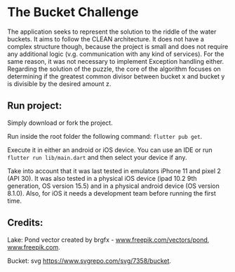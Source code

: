 

# The Bucket Challenge

The application seeks to represent the solution to the riddle of the water buckets. It aims to follow the CLEAN architecture. It does not have a complex structure though, because the project is small and does not require any additional logic (v.g. communication with any kind of services). For the same reason, it was not necessary to implement Exception handling either. Regarding the solution of the puzzle, the core of the algorithm focuses on determining if the greatest common divisor between bucket x and bucket y is divisible by the desired amount z.

## Run project:

Simply download or fork the project.

Run inside the root folder the following command: `flutter pub get`.

Execute it in either an android or iOS device. You can use an IDE or run `flutter run lib/main.dart` and then select your device if any.

Take into account that it was last tested in emulators iPhone 11 and pixel 2 (API 30). It was also tested in a physical iOS device (ipad 10.2 9th generation, OS version 15.5) and in a physical android device (OS version 8.1.0). Also, for iOS it needs a development team before running the first time.

## Credits:

Lake: Pond vector created by brgfx - www.freepik.com/vectors/pond, www.freepik.com.

Bucket: svg https://www.svgrepo.com/svg/7358/bucket.

